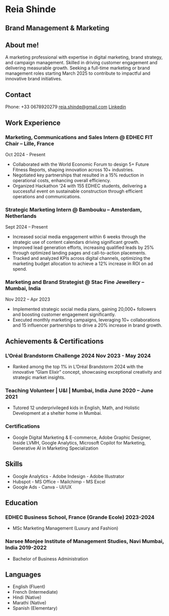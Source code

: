 # Reia Shinde

## Brand Management & Marketing

## About me!
 A marketing professional with expertise in digital marketing, brand strategy,
 and campaign management. Skilled in driving customer engagement and
 delivering measurable growth. Seeking a full-time marketing or brand
 management roles starting March 2025 to contribute to impactful and
 innovative brand initiatives.
## Contact
 
 Phone: +33 0678920279
 [reia.shinde@gmail.com](mailto:reia.shinde@gmail.com)
 [Linkedin](https://www.linkedin.com/in/reia-shinde)

## Work Experience
### Marketing, Communications and Sales Intern @ EDHEC FIT Chair  – Lille, France 
 Oct 2024 - Present
-  Collaborated with the World Economic Forum to design 5+ Future
 Fitness Reports, shaping innovation across 10+ industries.
- Negotiated key partnerships that resulted in a 15% reduction in
 operational costs, enhancing overall efficiency.
-  Organized Hackathon ‘24 with 155 EDHEC students, delivering a
 successful event on sustainable construction through efficient
 operations and communications.

###  Strategic Marketing Intern @ Bambouku – Amsterdam, Netherlands
Sept 2024 – Present
- Increased social media engagement within 6 weeks through the
 strategic use of content calendars driving significant growth.
- Improved lead generation efforts, increasing qualified leads by 25%
 through optimized landing pages and call-to-action placements.
- Tracked and analyzed KPIs across digital channels, optimizing the
 marketing budget allocation to achieve a 12% increase in ROI on ad
 spend.

###  Marketing and Brand Strategist @ Stac Fine Jewellery – Mumbai, India
Nov 2022 – Apr 2023
- Implemented strategic social media plans, gaining 20,000+ followers
 and boosting customer engagement significantly.
- Executed monthly marketing campaigns, leveraging 10+
 collaborations and 15 influencer partnerships to drive a 20% increase
 in brand growth.

## Achievements & Certifications
###  L’Oréal Brandstorm Challenge 2024  Nov 2023 - May 2024 
- Ranked among the top 1% in L’Oréal Brandstorm 2024 with the
 innovative “Glam Elixir” concept, showcasing exceptional creativity
 and strategic market insights.

###  Teaching Volunteer | U&I | Mumbai, India   June 2020 – June 2021
- Tutored 12 underprivileged kids in English, Math, and Holistic
 Development at a shelter home in Mumbai.

### Certifications
-  Google Digital Marketing & E-commerce, Adobe Graphic
 Designer, Inside LVMH, Google Analytics, Microsoft Copilot for Marketing,
 Generative AI in Marketing Specialization

## Skills
- Google Analytics  - Adobe Indesign  - Adobe Illustrator
- Hubspot - MS Office - Mailchimp -  MS Excel
- Google Ads -  Canva - UI/UX
  
## Education
### EDHEC Business School, France (Grande Ecole)  2023-2024
- MSc Marketing Management (Luxury and Fashion)

### Narsee Monjee Institute of Management Studies, Navi Mumbai, India  2019-2022
- Bachelor of Business Administration

## Languages
-  English (Fluent)
-  French (Intermediate)
-  Hindi (Native)
-  Marathi (Native)
-  Spanish (Elementary)



